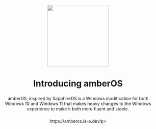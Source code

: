 <div align="center">
  <img height="200" src="https://github.com/amberOS-win/amberOS-win/blob/main/icon.png"  />
</div>

###

<h1 align="center">Introducing amberOS</h1>

###

<p align="center">amberOS, inspired by SapphireOS is a Windows modification for both Windows 10 and Windows 11 that makes heavy changes to the Windows experience to make it both more fluent and stable.</p>

###

<p align="center">https://amberos.is-a.dev/p>

###
